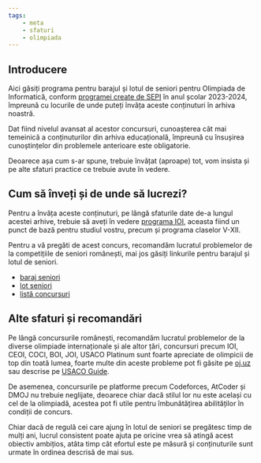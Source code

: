 ```yaml
---
tags:
    - meta
    - sfaturi
    - olimpiada
---
```


## Introducere

Aici găsiți programa pentru barajul și lotul de seniori pentru Olimpiada de Informatică, conform [programei create de SEPI](https://sepi.ro/assets/upload-file/oni2024/Programa%20pentru%20olimpiada%20de%20informatica_gimnaziu%20si%20liceu.pdf) în anul școlar 2023-2024, împreună cu locurile de unde puteți învăța aceste conținuturi în arhiva noastră. 

Dat fiind nivelul avansat al acestor concursuri, cunoașterea cât mai temeinică a conținuturilor din arhiva educațională, împreună cu însușirea cunoștințelor din problemele anterioare este obligatorie. 

Deoarece așa cum s-ar spune, trebuie învățat (aproape) tot, vom insista și pe alte sfaturi practice ce trebuie avute în vedere.

## Cum să înveți și de unde să lucrezi?

Pentru a învăța aceste conținuturi, pe lângă sfaturile date de-a lungul acestei arhive, trebuie să aveți în vedere [programa IOI](https://ioinformatics.org/files/ioi-syllabus-2024.pdf), aceasta fiind un punct de bază pentru studiul vostru, precum și programa claselor V-XII. 

Pentru a vă pregăti de acest concurs, recomandăm lucratul problemelor de la competițiile de seniori românești, mai jos găsiți linkurile pentru barajul și lotul de seniori.

* [baraj seniori](https://kilonova.ro/problem_lists/516)
* [lot seniori](https://kilonova.ro/problem_lists/225)
* [listă concursuri](https://edu.roalgo.ro/mediu/contest-list/)

## Alte sfaturi și recomandări

Pe lângă concursurile românești, recomandăm lucratul problemelor de la diverse olimpiade internaționale și ale altor țări, concursuri precum IOI, CEOI, COCI, BOI, JOI, USACO Platinum sunt foarte apreciate de olimpicii de top din toată lumea, foarte multe din aceste probleme pot fi găsite pe [oj.uz](https://oj.uz/problems/source) sau descrise pe [USACO Guide](https://usaco.guide/general/olympiads).

De asemenea, concursurile pe platforme precum Codeforces, AtCoder și DMOJ nu trebuie neglijate, deoarece chiar dacă stilul lor nu este același cu cel de la olimpiadă, acestea pot fi utile pentru îmbunătățirea abilităților în condiții de concurs.

Chiar dacă de regulă cei care ajung în lotul de seniori se pregătesc timp de mulți ani, lucrul consistent poate ajuta pe oricine vrea să atingă acest obiectiv ambițios, atâta timp cât efortul este pe măsură și conținuturile sunt urmate în ordinea descrisă de mai sus. 